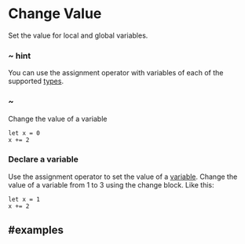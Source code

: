 # Change Value

Set the value for local and global variables.

### ~ hint

You can use the assignment operator with variables of each of the supported [types](/types).

### ~

Change the value of a variable

```block
let x = 0
x += 2
```

### Declare a variable

Use the assignment operator to set the value of a [variable](/blocks/variables/var). Change the value of a variable from 1 to 3 using the change block. Like this:

```block
let x = 1
x += 2
```

## #examples
